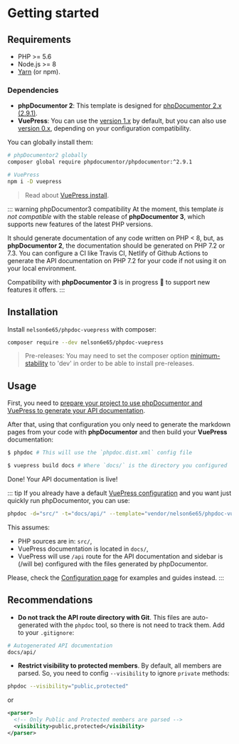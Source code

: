 # Getting started

## Requirements

- PHP >= 5.6
- Node.js >= 8
- [Yarn](https://yarnpkg.com) (or npm).

### Dependencies

- **phpDocumentor 2**: This template is designed for [phpDocumentor 2.x (2.9.1)](https://github.com/phpDocumentor/phpDocumentor/tree/2.9#readme).
- **VuePress**: You can use the [version 1.x](https://v1.vuepress.vuejs.org/) by default, but you can also use [version 0.x](https://v0.vuepress.vuejs.org/), depending on your configuration compatibility.

You can globally install them:

```bash
# phpDocumentor2 globally
composer global require phpdocumentor/phpdocumentor:^2.9.1

# VuePress
npm i -D vuepress
```

> Read about [VuePress install](https://vuepress.vuejs.org/guide/getting-started.html).

::: warning phpDocumentor3 compatibility
At the moment, this template _is not compatible_ with the stable release of **phpDocumentor 3**, which supports new features of the latest PHP versions.

It should generate documentation of any code written on PHP < 8, but, as **phpDocumentor 2**, the documentation should be generated on PHP 7.2 or 7.3. You can configure a CI like Travis CI, Netlify of Github Actions to generate the API documentation on PHP 7.2 for your code if not using it on your local environment.

Compatibility with **phpDocumentor 3** is in progress 🚧 to support new features it offers.
:::

## Installation

Install `nelson6e65/phpdoc-vuepress` with composer:

```bash
composer require --dev nelson6e65/phpdoc-vuepress
```

> Pre-releases: You may need to set the composer option [minimum-stability](https://getcomposer.org/doc/04-schema.md#minimum-stability) to 'dev' in order to be able to install pre-releases.

## Usage

First, you need to [prepare your project to use phpDocumentor and VuePress to generate your API documentation](configuration.md).

After that, using that configuration you only need to generate the markdown pages from your code with **phpDocumentor** and then build your **VuePress** documentation:

```bash
$ phpdoc # This will use the `phpdoc.dist.xml` config file

$ vuepress build docs # Where `docs/` is the directory you configured
```

Done! Your API documentation is live!

::: tip
If you already have a default [VuePress configuration](configuration.md#configuring-vuepress) and you want just quickly run phpDocumentor, you can use:

```bash
phpdoc -d="src/" -t="docs/api/" --template="vendor/nelson6e65/phpdoc-vuepress/data/templates/vuepress"
```

This assumes:

- PHP sources are in: `src/`,
- VuePress documentation is located in `docs/`,
- VuePress will use `/api` route for the API documentation and sidebar is (/will be) configured with the files generated by phpDocumentor.

Please, check the [Configuration page](configuration.md) for examples and guides instead.
:::

## Recommendations

- **Do not track the API route directory with Git**. This files are auto-generated with the `phpdoc` tool, so there is not need to track them. Add to your `.gitignore`:

```bash
# Autogenerated API documentation
docs/api/
```

- **Restrict visibility to protected members**. By default, all members are parsed. So, you need to config `--visibility` to ignore `private` methods:

```bash
phpdoc --visibility="public,protected"
```

or

```xml
<parser>
  <!-- Only Public and Protected members are parsed -->
  <visibility>public,protected</visibility>
</parser>
```
